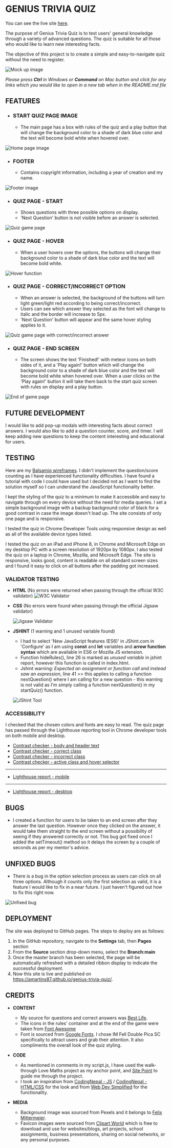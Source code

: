 # **GENIUS TRIVIA QUIZ**

You can see the live site [here](https://amartins87.github.io/genius-trivia-quiz/).

The purpose of Genius Trivia Quiz is to test users' general knowledge through a variety of advanced questions. The quiz is suitable for all those who would like to learn new interesting facts. 

The objective of this project is to create a simple and easy-to-navigate quiz without the need to register.

![Mock up image](assets/wireframes/Mock_up_MS2.JPG)

*Please press **Ctrl** in Windows or **Command** on Mac button and click for any links which you would like to open in a new tab when in the README.md file*

## **FEATURES**

- ### **START QUIZ PAGE IMAGE**
    - The main page has a box with rules of the quiz and a play button that will change the background color to a shade of dark blue color and the text will become bold white when hovered over.

![Home page image](assets/wireframes/wireframe_main_page.JPG)

- ### **FOOTER**
    - Contains copyright information, including a year of creation and my name.

![Footer image](assets/wireframes/wireframe_footer.JPG)

- ### **QUIZ PAGE - START**

    - Shows questions with three possible options on display.
    - 'Next Question' button is not visible before an answer is selected.

![Quiz game page](assets/wireframes/wireframe_game.JPG)

- ### **QUIZ PAGE - HOVER**
    - When a user hovers over the options, the buttons will change their background color to a shade of dark blue color and the text will become bold white. 

![Hover function](assets/wireframes/wireframe_game_hover.JPG)

- ### **QUIZ PAGE - CORRECT/INCORRECT OPTION**
    - When an answer is selected, the background of the buttons will turn light green/light red according to being correct/incorrect.
    - Users can see which answer they selected as the font will change to italic and the border will increase to 5px.
    - 'Next Question' button will appear and the same hover styling applies to it.

![Quiz game page with correct/incorrect answer](assets/wireframes/wireframe_game_correct_incorrect.JPG)

- ### **QUIZ PAGE - END SCREEN**
    - The screen shows the text 'Finished!' with meteor icons on both sides of it, and a 'Play again!' button which will change the background color to a shade of dark blue color and the text will become bold white when hovered over. When a user clicks on the 'Play again!' button it will take them back to the start quiz screen with rules on display and a play button.

![End of game page](assets/wireframes/wireframe_end_screen_w_hover.JPG)

## **FUTURE DEVELOPMENT**

I would like to add pop-up modals with interesting facts about correct answers. I would also like to add a question counter, score, and timer.
I will keep adding new questions to keep the content interesting and educational for users. 

## **TESTING**

Here are my [Balsamiq wireframes](assets/wireframes/Balsamiq_wireframe.JPG). I didn't implement the question/score counting as I have experienced functionality difficulties. I have found a tutorial with code I could have used but I decided not as I want to find the solution myself so I can understand the JavaScript functionality better.

I kept the styling of the quiz to a minimum to make it accessible and easy to navigate through on every device without the need for media queries. I set a simple background image with a backup background color of black for a good contrast in case the image doesn't load up. The site consists of only one page and is responsive.

I tested the quiz in Chrome Developer Tools using responsive design as well as all of the available device types listed. 

I tested the quiz on an iPad and iPhone 8, in Chrome and Microsoft Edge on my desktop PC with a screen resolution of 1920px by 1080px. I also tested the quiz on a laptop in Chrome, Mozilla, and Microsoft Edge. The site is responsive, looks good, content is readable on all standard screen sizes and I found it easy to click on all buttons after the padding got increased.

### **VALIDATOR TESTING**

-   **HTML** (No errors were returned when passing through the official W3C validator) 
    ![W3C Validator](assets/wireframes/W3C_HTML_Validator_Results.JPG)

-   **CSS** (No errors were found when passing through the official Jigsaw validator)
    
    ![Jigsaw Validator](assets/wireframes/Jigsaw_CSS_Validator_Results.JPG)

-   **JSHINT** (1 warning and 1 unused variable found)
    - I had to select 'New JavaScript features (ES6)' in JShint.com in 'Configure' as I am using **const** and **let** variables and **arrow function syntax** which are available in ES6 or Mozilla JS extension.
    - Function hideRules(), line 26 is marked as *unused variable* in jshint report, however this function is called in index.html.
    - Jshint warning: *Expected an assignment or function call and instead saw an expression*, line 41 >> this applies to calling a function nextQuestion() where I am calling for a new question - this warning is not valid as I'm simply calling a function nextQuestion() in my startQuiz() function.
    
    ![JShint Tool](assets/wireframes/JShint_report.JPG)

### **ACCESSIBILITY**

I checked that the chosen colors and fonts are easy to read. The quiz page has passed through the Lighthouse reporting tool in Chrome developer tools on both mobile and desktop.
- [Contrast checker - body and header text](assets/wireframes/accessibility/Body_text_contrast_checker.JPG)
- [Contrast checker - correct class](assets/wireframes/accessibility/Correct_class_contrast_checker.JPG)
- [Contrast checker - incorrect class](assets/wireframes/accessibility/Incorrect_class_contrast_checker.JPG)
- [Contrast checker - active class and hover selector](assets/wireframes/accessibility/Hover_selector_contrast_checker.JPG)

***
- [Lighthouse report - mobile](assets/wireframes/accessibility/Lighthouse_mobile_report.JPG)

***
- [Lighthouse report - desktop](assets/wireframes/accessibility/Lighthouse_desktop_report.JPG)


## **BUGS**
-   I created a function for users to be taken to an end screen after they answer the last question. However once they clicked on the answer, it would take them straight to the end screen without a possibility of seeing if they answered correctly or not. This bug got fixed once I added the setTimeout() method so it delays the screen by a couple of seconds as per my mentor's advice. 

## **UNFIXED BUGS**
-   There is a bug in the option selection process as users can click on all three options. Although it counts only the first selection as valid, it is a feature I would like to fix in a near future. I just haven't figured out how to fix this right now. 

![Unfixed bug](assets/wireframes/unfixed_bug_selection.JPG)

## **DEPLOYMENT**

The site was deployed to GitHub pages. The steps to deploy are as follows:
1.  In the GitHub repository, navigate to the **Settings** tab, then **Pages** section
2.  From the **Source** section drop-down menu, select the **Branch:main**
3.  Once the master branch has been selected, the page will be automatically refreshed with a detailed ribbon display to indicate the successful deployment.
4.  Now this site is live and published on https://amartins87.github.io/genius-trivia-quiz/.


## **CREDITS**

- **CONTENT**
    - My source for questions and correct answers was [Best Life](https://bestlifeonline.com/genius-trivia-questions/).
    - The icons in the rules' container and at the end of the  game were taken from [Font Awesome](https://fontawesome.com/)
    - Font is sourced from [Google Fonts](https://fonts.google.com/). I chose IM Fell Double Pica SC specifically to attract users and grab their attention. It also compliments the overall look of the quiz styling.  

- **CODE**
    - As mentioned in comments in my script.js, I have used the walk-through Love Maths project as my anchor point, and [Site Point](https://www.sitepoint.com/simple-javascript-quiz/) to guide me through the project.
    - I took an inspiration from [CodingNepal - JS](https://youtu.be/WUBhpSRS_fk) / [CodingNepal - HTML/CSS](https://www.codingnepalweb.com/quiz-app-with-timer-javascript/) for the look and from [Web Dev Simplified](https://www.youtube.com/watch?v=riDzcEQbX6k&t=979s) for the functionality. 

- **MEDIA**
    - Background image was sourced from Pexels and it belongs to [Felix Mittermeier](https://www.pexels.com/photo/galaxy-1146134/).
    - Favicon images were sourced from [Clipart World](https://clipart.world/brain-clipart/black-and-white-brain-clipart/) which is free to download and use for websites/blogs, art projects, school assignments, business presentations, sharing on social networks, or any personal purposes.
